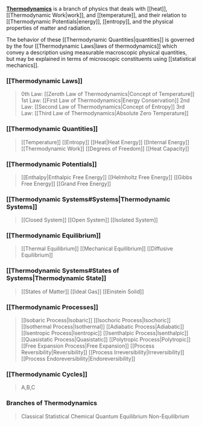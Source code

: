 [**Thermodynamics**](https://en.wikipedia.org/wiki/Thermodynamics) is a branch of physics that deals with [[heat]], [[Thermodynamic Work\|work]], and [[temperature]], and their relation to [[Thermodynamic Potentials\|energy]], [[entropy]], and the physical properties of matter and radiation.

The behavior of these [[Thermodynamic Quantities\|quantities]] is governed by the four [[Thermodynamic Laws\|laws of thermodynamics]] which convey a description using measurable macroscopic physical quantities, but may be explained in terms of microscopic constituents using [[statistical mechanics]].


### [[Thermodynamic Laws]]
> 0th Law: [[Zeroth Law of Thermodynamics|Concept of Temperature]]
> 1st Law: [[First Law of Thermodynamics|Energy Conservation]]
> 2nd Law: [[Second Law of Thermodynamics|Concept of Entropy]]
> 3rd Law: [[Third Law of Thermodynamics|Absolute Zero Temperature]]
### [[Thermodynamic Quantities]]
> [[Temperature]]
> [[Entropy]]
> [[Heat\|Heat Energy]]
> [[Internal Energy]]
> [[Thermodynamic Work]]
> [[Degrees of Freedom]]
> [[Heat Capacity]]
### [[Thermodynamic Potentials]]
> [[Enthalpy\|Enthalpic Free Energy]]
> [[Helmholtz Free Energy]]
> [[Gibbs Free Energy]]
> [[Grand Free Energy]]
### [[Thermodynamic Systems#Systems\|Thermodynamic Systems]]
> [[Closed System]]
> [[Open System]]
> [[Isolated System]]
### [[Thermodynamic Equilibrium]]
> [[Thermal Equilibrium]]
> [[Mechanical Equilibrium]]
> [[Diffusive Equilibrium]]
### [[Thermodynamic Systems#States of Systems\|Thermodynamic State]]
> [[States of Matter]]
> [[Ideal Gas]]
> [[Einstein Solid]]
### [[Thermodynamic Processes]]
> [[Isobaric Process|Isobaric]]
> [[Isochoric Process|Isochoric]]
> [[Isothermal Process|Isothermal]]
> [[Adiabatic Process|Adiabatic]]
> [[Isentropic Process|Isentropic]]
> [[Isenthalpic Process|Isenthalpic]]
> [[Quasistatic Process|Quasistatic]]
> [[Polytropic Process|Polytropic]]
> [[Free Expansion Process|Free Expansion]]
> [[Process Reversibility|Reversibility]]
> [[Process Irreversibility|Irreversibility]]
> [[Process Endoreversibility|Endoreversibility]]
### [[Thermodynamic Cycles]]
> A,B,C
### Branches of Thermodynamics
> Classical 
> Statistical
> Chemical
> Quantum
> Equilibrium
> Non-Equilibrium
